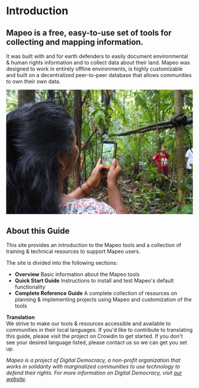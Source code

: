# Introduction

## Mapeo is a free, easy-to-use set of tools for collecting and mapping information. 

It was built with and for earth defenders to easily document environmental & human rights information and to collect data about their land. Mapeo was designed to work in entirely offline environments, is highly customizable and built on a decentralized peer-to-peer database that allows communities to own their own data.

![Mapeo used to document illegal activities in Northern Ecuador, supported by Alianza Ceibo and Amazon Frontlines](.gitbook/assets/ac-siona2-1024x683.jpg)

## About this Guide

This site provides an introduction to the Mapeo tools and a collection of training & technical resources to support Mapeo users.

The site is divided into the following sections:

* **Overview** Basic information about the Mapeo tools
* **Quick Start Guide** Instructions to install and test Mapeo's default functionality
* **Complete Reference Guide** A complete collection of resources on planning & implementing projects using Mapeo and customization of the tools

**Translation**  
We strive to make our tools & resources accessible and available to communities in their local languages. If you'd like to contribute to translating this guide, please visit the project on Crowdin to get started. If you don't see your desired language listed, please contact us so we can get you set up.



_Mapeo is a project of Digital Democracy, a non-profit organization that works in solidarity with marginalized communities to use technology to defend their rights. For more information on Digital Democracy, visit_ [_our website_](https://www.digital-democracy.org/)_._

